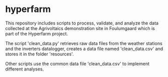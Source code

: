 # hyperfarm

This repository includes scripts to process, validate, and analyze the data collected at the Agrivoltaics demonstration site in Foulumgaard which is part of the Hyperfarm project.

The script 'clean_data.py' retrieves raw data files from the weather stations and the inverters datalogger, creates a data file named 'clean_data.csv' and stores it in the folder 'resources'. 

Other scripts use the common data file 'clean_data.csv' to implement different analyses. 
